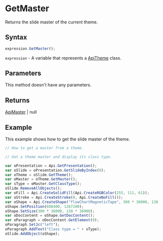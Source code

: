 # GetMaster

Returns the slide master of the current theme.

## Syntax

```javascript
expression.GetMaster();
```

`expression` - A variable that represents a [ApiTheme](../ApiTheme.md) class.

## Parameters

This method doesn't have any parameters.

## Returns

[ApiMaster](../../ApiMaster/ApiMaster.md) \| null

## Example

This example shows how to get the slide master of the theme.

```javascript editor-pptx
// How to get a master from a theme.

// Get a theme master and display its class type.

var oPresentation = Api.GetPresentation();
var oSlide = oPresentation.GetSlideByIndex(0);
var oTheme = oSlide.GetTheme();
var oMaster = oTheme.GetMaster();
var sType = oMaster.GetClassType();
oSlide.RemoveAllObjects();
var oFill = Api.CreateSolidFill(Api.CreateRGBColor(255, 111, 61));
var oStroke = Api.CreateStroke(0, Api.CreateNoFill());
var oShape = Api.CreateShape("flowChartMagneticTape", 300 * 36000, 130 * 36000, oFill, oStroke);
oShape.SetPosition(608400, 1267200);
oShape.SetSize(300 * 36000, 130 * 36000);
var oDocContent = oShape.GetDocContent();
var oParagraph = oDocContent.GetElement(0);
oParagraph.SetJc("left");
oParagraph.AddText("Class type = " + sType);
oSlide.AddObject(oShape);
```
